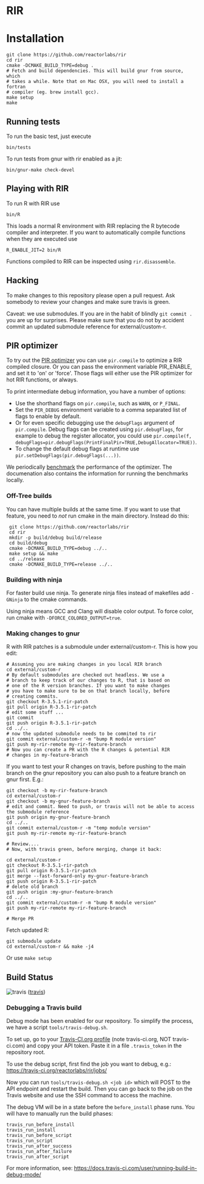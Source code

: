 # RIR

# Installation

    git clone https://github.com/reactorlabs/rir
    cd rir
    cmake -DCMAKE_BUILD_TYPE=debug .
    # Fetch and build dependencies. This will build gnur from source, which
    # takes a while. Note that on Mac OSX, you will need to install a fortran
    # compiler (eg. brew install gcc). 
    make setup
    make

## Running tests

To run the basic test, just execute

    bin/tests

To run tests from gnur with rir enabled as a jit:

    bin/gnur-make check-devel

## Playing with RIR

To run R with RIR use

    bin/R

This loads a normal R environment with RIR replacing the R bytecode compiler
and interpreter. If you want to automatically compile functions when they
are executed use

    R_ENABLE_JIT=2 bin/R

Functions compiled to RIR can be inspected using `rir.disassemble`.

## Hacking

To make changes to this repository please open a pull request. Ask somebody to
review your changes and make sure travis is green.

Caveat: we use submodules. If you are in the habit of blindly `git commit .` you are up for surprises. Please make sure that you do not by accident commit an updated submodule reference for external/custom-r.

## PIR optimizer

To try out the [PIR optimizer](documentation/pir.md) you can use `pir.compile` to optimize a RIR compiled closure.
Or you can pass the environment variable PIR_ENABLE, and set it to 'on' or 'force'.
Those flags will either use the PIR optimizer for hot RIR functions, or always.

To print intermediate debug information, you have a number of options:
* Use the shorthand flags on `pir.compile`, such as `WARN`, or `P_FINAL`.
* Set the `PIR_DEBUG` environment variable to a comma separated list of flags to enable by default.
* Or for even specific debugging use the `debugFlags` argument of `pir.compile`. Debug flags can be created using `pir.debugFlags`, for example to debug the register allocator, you could use `pir.compile(f, debugFlags=pir.debugFlags(PrintFinalPir=TRUE,DebugAllocator=TRUE))`.
* To change the default debug flags at runtime use `pir.setDebugFlags(pir.debugFlags(...))`.

We periodically [benchmark](documentation/benchmarking.md) the performance of the optimizer.
The documenation also contains the information for running the benchmarks locally.

### Off-Tree builds

You can have multiple builds at the same time.
If you want to use that feature, you need to *not* run cmake in the main directory.
Instead do this:

     git clone https://github.com/reactorlabs/rir
     cd rir
     mkdir -p build/debug build/release
     cd build/debug
     cmake -DCMAKE_BUILD_TYPE=debug ../..
     make setup && make
     cd ../release
     cmake -DCMAKE_BUILD_TYPE=release ../..

### Building with ninja

For faster build use ninja. To generate ninja files instead of makefiles add `-GNinja` to the cmake commands.

Using ninja means GCC and Clang will disable color output. To force color, run cmake with `-DFORCE_COLORED_OUTPUT=true`.

### Making changes to gnur

R with RIR patches is a submodule under external/custom-r. This is how you edit:

    # Assuming you are making changes in you local RIR branch
    cd external/custom-r
    # By default submodules are checked out headless. We use a
    # branch to keep track of our changes to R, that is based on
    # one of the R version branches. If you want to make changes
    # you have to make sure to be on that branch locally, before
    # creating commits.
    git checkout R-3.5.1-rir-patch
    git pull origin R-3.5.1-rir-patch
    # edit some stuff ... 
    git commit
    git push origin R-3.5.1-rir-patch
    cd ../..
    # now the updated submodule needs to be commited to rir 
    git commit external/custom-r -m "bump R module version"
    git push my-rir-remote my-rir-feature-branch
    # Now you can create a PR with the R changes & potential RIR 
    # changes in my-feature-branch

If you want to test your R changes on travis, before pushing to the main branch on the gnur repository you can also push to a feature branch on gnur first. E.g.:

    git checkout -b my-rir-feature-branch
    cd external/custom-r
    git checkout -b my-gnur-feature-branch
    # edit and commit. Need to push, or travis will not be able to access the submodule reference
    git push origin my-gnur-feature-branch
    cd ../..
    git commit external/custom-r -m "temp module version"
    git push my-rir-remote my-rir-feature-branch

    # Review....
    # Now, with travis green, before merging, change it back:

    cd external/custom-r
    git checkout R-3.5.1-rir-patch
    git pull origin R-3.5.1-rir-patch
    git merge --fast-forward-only my-gnur-feature-branch
    git push origin R-3.5.1-rir-patch
    # delete old branch
    git push origin :my-gnur-feature-branch
    cd ../..
    git commit external/custom-r -m "bump R module version"
    git push my-rir-remote my-rir-feature-branch

    # Merge PR

Fetch updated R:

    git submodule update
    cd external/custom-r && make -j4 

Or use `make setup`

## Build Status

![travis](https://api.travis-ci.org/reactorlabs/rir.svg?branch=master) ([travis](https://travis-ci.org/reactorlabs/rir))

### Debugging a Travis build

Debug mode has been enabled for our repository. To simplify the process, we have
a script `tools/travis-debug.sh`.

To set up, go to your [Travis-CI.org profile](https://travis-ci.org/profile)
(note travis-ci.org, NOT travis-ci.com) and copy your API token. Paste it in
a file `.travis_token` in the repository root.

To use the debug script, first find the job you want to debug, e.g.:
https://travis-ci.org/reactorlabs/rir/jobs/<job id>

Now you can run `tools/travis-debug.sh <job id>` which will POST to the API
endpoint and restart the build. Then you can go back to the job on the Travis
website and use the SSH command to access the machine.

The debug VM will be in a state before the `before_install` phase runs. You will
have to manually run the build phases:

```
travis_run_before_install
travis_run_install
travis_run_before_script
travis_run_script
travis_run_after_success
travis_run_after_failure
travis_run_after_script
```

For more information, see:
https://docs.travis-ci.com/user/running-build-in-debug-mode/
